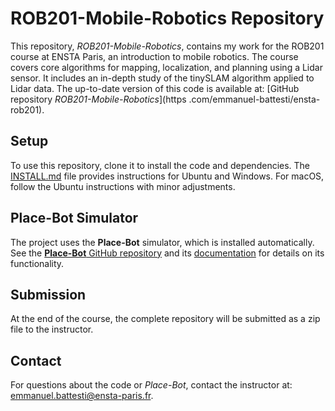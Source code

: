 # ROB201-Mobile-Robotics Repository

This repository, *ROB201-Mobile-Robotics*, contains my work for the ROB201 course at ENSTA Paris, an introduction to mobile robotics. The course covers core algorithms for mapping, localization, and planning using a Lidar sensor. It includes an in-depth study of the tinySLAM algorithm applied to Lidar data. The up-to-date version of this code is available at: [GitHub repository *ROB201-Mobile-Robotics*](https .com/emmanuel-battesti/ensta-rob201).

## Setup

To use this repository, clone it to install the code and dependencies. The [INSTALL.md](INSTALL.md) file provides instructions for Ubuntu and Windows. For macOS, follow the Ubuntu instructions with minor adjustments.

## Place-Bot Simulator

The project uses the **Place-Bot** simulator, which is installed automatically. See the [**Place-Bot** GitHub repository](https://github.com/emmanuel-battesti/place-bot) and its [documentation](https://github.com/emmanuel-battesti/place-bot#readme) for details on its functionality.

## Submission

At the end of the course, the complete repository will be submitted as a zip file to the instructor.

## Contact

For questions about the code or *Place-Bot*, contact the instructor at: emmanuel.battesti@ensta-paris.fr.